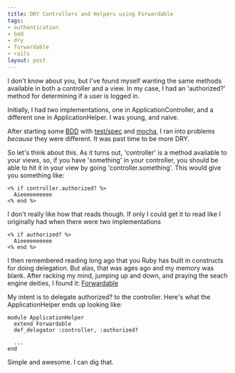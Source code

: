 ```yaml
--- 
title: DRY Controllers and Helpers using Forwardable
tags: 
- authentication
- bdd
- dry
- forwardable
- rails
layout: post
---
```

I don't know about you, but I've found myself wanting the same methods available in both a controller and a view. In my case, I had an 'authorized?' method for determining if a user is logged in.

Initially, I had two implementations, one in ApplicationController, and a different one in ApplicationHelper. I was young, and naive.

After starting some [BDD](http://errtheblog.com/post/4268) with [test/spec](http://chneukirchen.org/blog/archive/2007/01/announcing-test-spec-0-3-a-bdd-interface-for-test-unit.html) and [mocha](http://errtheblog.com/post/40), I ran into problems _because_ they were different. It was past time to be more DRY.

So let's think about this. As it turns out, 'controller' is a method available to your views, so, if you have 'something' in your controller, you should be able to hit it in your view by going 'controller.something'. This would give you something like:

    <% if controller.authorized? %>
      Aieeeeeeeeee
    <% end %>

I don't really like how that reads though. If only I could get it to read like I originally had when there were two implementations

    <% if authorized? %>
      Aieeeeeeeeee
    <% end %>

I then remembered reading long ago that you Ruby has built in constructs for doing delegation. But alas, that was ages ago and my memory was blank. After racking my mind, jumping up and down, and praying the seach engine deities, I found it: [Forwardable](http://www.ruby-doc.org/core/classes/Forwardable.html)

My intent is to delegate authorized? to the controller. Here's what the ApplicationHelper ends up looking like:

    module ApplicationHelper
      extend Forwardable
      def_delegator :controller, :authorized?
	  
	  ...
	end

Simple and awesome. I can dig that.
